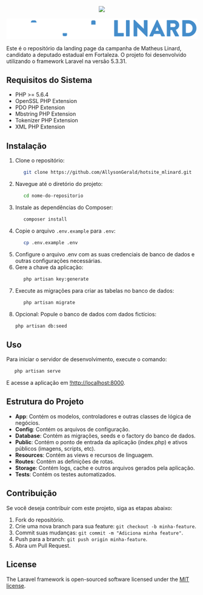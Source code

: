 <p align="center"><img src="https://laravel.com/assets/img/components/logo-laravel.svg"></p>

<p align="center">
<!-- <a href="https://travis-ci.org/laravel/framework"><img src="https://travis-ci.org/laravel/framework.svg" alt="Build Status"></a>
<a href="https://packagist.org/packages/laravel/framework"><img src="https://poser.pugx.org/laravel/framework/d/total.svg" alt="Total Downloads"></a>
<a href="https://packagist.org/packages/laravel/framework"><img src="https://poser.pugx.org/laravel/framework/v/stable.svg" alt="Latest Stable Version"></a>
<a href="https://packagist.org/packages/laravel/framework"><img src="https://poser.pugx.org/laravel/framework/license.svg" alt="License"></a> -->
</p>

![Matheus Linard](https://github.com/AllysonGerald/hotsite_mlinard/blob/main/public/assets/img/logo.png)

Este é o repositório da landing page da campanha de Matheus Linard, candidato a deputado estadual em Fortaleza. O projeto foi desenvolvido utilizando o framework Laravel na versão 5.3.31.

## Requisitos do Sistema

- PHP >= 5.6.4
- OpenSSL PHP Extension
- PDO PHP Extension
- Mbstring PHP Extension
- Tokenizer PHP Extension
- XML PHP Extension

## Instalação

1. Clone o repositório:
   ```sh
      git clone https://github.com/AllysonGerald/hotsite_mlinard.git
   ```
2. Navegue até o diretório do projeto:
   ```sh
      cd nome-do-repositorio
   ```
3. Instale as dependências do Composer:
   ```sh
      composer install
   ```
4. Copie o arquivo `.env.example` para `.env`:
   ```sh
      cp .env.example .env
   ```
5. Configure o arquivo .env com as suas credenciais de banco de dados e outras configurações necessárias.
6. Gere a chave da aplicação:
   ```sh
      php artisan key:generate
   ```
7. Execute as migrações para criar as tabelas no banco de dados:
   ```sh
      php artisan migrate
   ```
8. Opcional: Popule o banco de dados com dados fictícios:
   ```sh
   php artisan db:seed
   ```

## Uso
Para iniciar o servidor de desenvolvimento, execute o comando:
```sh
   php artisan serve
```
E acesse a aplicação em [!http://localhost:8000](#).

## Estrutura do Projeto
- **App**: Contém os modelos, controladores e outras classes de lógica de negócios.
- **Config**: Contém os arquivos de configuração.
- **Database**: Contém as migrações, seeds e o factory do banco de dados.
- **Public**: Contém o ponto de entrada da aplicação (index.php) e ativos públicos (imagens, scripts, etc).
- **Resources**: Contém as views e recursos de linguagem.
- **Routes**: Contém as definições de rotas.
- **Storage**: Contém logs, cache e outros arquivos gerados pela aplicação.
- **Tests**: Contém os testes automatizados.

## Contribuição
Se você deseja contribuir com este projeto, siga as etapas abaixo:

1. Fork do repositório.
2. Crie uma nova branch para sua feature: `git checkout -b minha-feature`.
3. Commit suas mudanças: `git commit -m "Adiciona minha feature"`.
4. Push para a branch: `git push origin minha-feature`.
5. Abra um Pull Request.

## License
The Laravel framework is open-sourced software licensed under the [MIT license](http://opensource.org/licenses/MIT).
